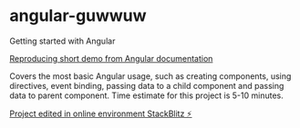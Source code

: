 # angular-guwwuw

Getting started with Angular 


[Reproducing short demo from Angular documentation](https://angular.io/start) 

Covers the most basic Angular usage, such as creating components, using directives, event binding, passing data to a child component and passing data to parent component. Time estimate for this project is 5-10 minutes. 

[Project edited in online environment StackBlitz ⚡️](https://stackblitz.com/edit/angular-guwwuw)
